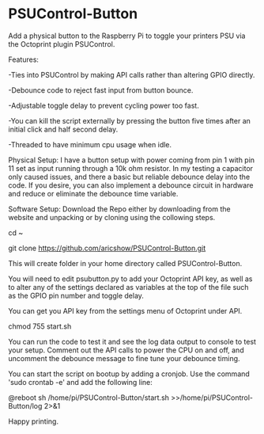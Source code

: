# PSUControl-Button
Add a physical button to the Raspberry Pi to toggle your printers PSU via the Octoprint plugin PSUControl.

Features:

-Ties into PSUControl by making API calls rather than altering GPIO directly.

-Debounce code to reject fast input from button bounce.

-Adjustable toggle delay to prevent cycling power too fast.

-You can kill the script externally by pressing the button five times after an initial click and half second delay.

-Threaded to have minimum cpu usage when idle.

Physical Setup:
I have a button setup with power coming from pin 1 with pin 11 set as input running through a 10k ohm resistor. In my testing a capacitor only caused issues, and there a basic but reliable debounce delay into the code. If you desire, you can also implement a debounce circuit in hardware and reduce or eliminate the debounce time variable.

Software Setup:
Download the Repo either by downloading from the website and unpacking or by cloning using the collowing steps.

cd ~

git clone https://github.com/aricshow/PSUControl-Button.git

This will create folder in your home directory called PSUControl-Button.

You will need to edit psubutton.py to add your Octoprint API key, as well as to alter any of the settings declared as variables at the top of the file such as the GPIO pin number and toggle delay.

You can get you API key from the settings menu of Octoprint under API.

chmod 755 start.sh

You can run the code to test it and see the log data output to console to test your setup. Comment out the API calls to power the CPU on and off, and uncomment the debounce message to fine tune your debounce timing.

You can start the script on bootup by adding a cronjob. Use the command 'sudo crontab -e' and add the following line:

@reboot sh /home/pi/PSUControl-Button/start.sh >>/home/pi/PSUControl-Button/log 2>&1

Happy printing.
